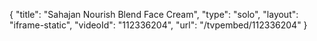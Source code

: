 {
    "title": "Sahajan Nourish Blend Face Cream",
    "type": "solo",
    "layout": "iframe-static",
    "videoId": "112336204",
    "url": "\/tvpembed\/112336204"
}